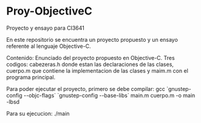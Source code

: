 # Proy-ObjectiveC
Proyecto y ensayo para CI3641

En este repositorio se encuentra un proyecto propuesto y un ensayo referente al lenguaje Objective-C.

Contenido:
Enunciado del proyecto propuesto en Objective-C.
Tres codigos: cabezeras.h donde estan las declaraciones de las clases, cuerpo.m que contiene la implementacion de las clases y maim.m con el programa principal.

Para poder ejecutar el proyecto, primero se debe compilar:
gcc \`gnustep-config --objc-flags\` \`gnustep-config --base-libs\` main.m cuerpo.m -o main -lbsd

Para su ejecucion:
./main
